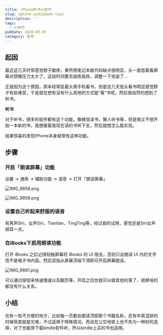 ```yaml
---
title: iPhone听书小技巧
slug: iphone-audiobook-tips
description: ''
tags:
  - 小技巧
pubDate: 2020-03-07
category: 思考
---
```


## 起因


最近这几天时常感觉脖子酸疼，果然用笔记本敲代码缺点很明显，头一直低着看屏幕对颈椎压力太大了，这段时间要去锻炼锻炼，调整一下坐姿了…


正是因为这个原因，原本经常低着头用手机看书，但是这几天低头看书明显感觉脖子有些难受，于是就在想有没有什么其他的方式能“看”书呢，然后很自然的想到了听书。


**听书**


对于听书，很多的软件都有这个功能，像微信读书，懒人听书等，但是我又不想开始一本新的书，我想接着我现在读的书听下去，然后就想怎么能实现。


结果惊喜的发现iPhone本身就带有这种功能。


## 步骤


### 开启「朗读屏幕」功能


设置 → 通用 → 辅助功能 → 语音 → 打开「朗读屏幕」


![IMG_9858.png](https://image.xcanoe.top/blog/b093be27955fa85952a2bacad848bf74.png)


![IMG_9859.png](https://image.xcanoe.top/blog/0deebc81a310518e8f56c02729b1cd36.png)


### 设置自己听起来舒服的语音


有男声Siri，女声Siri，Tiantian，TingTing等，经过我的试用，感觉还是Siri女声顺耳一点。


### 在iBooks下启用朗读功能


打开 iBooks 之后记得轻触屏幕将 iBooks 的 UI 隐去，否则只会朗读 UI 内的文字而不是电子书内容。然后双指从屏幕顶端下滑即可开启屏幕朗读。


![IMG_9861.png](https://image.xcanoe.top/blog/de9739147a19aaa052487d74e8a3534a.png)


可以通过按钮来快速慢速以及翻页等，开启之后你就可以做其他的事了，锁屏啥的都没有什么关系。


## 小结


也有一些不方便的地方，比如每一页都会朗读顶部那个书籍名称，还有中英混排的时候简直就是灾难，不过适用于特殊情况，而且在公交地铁上也不失为一种好的选择，对了也能用下载kindle软件听，所以kindle上买的书也适用。
